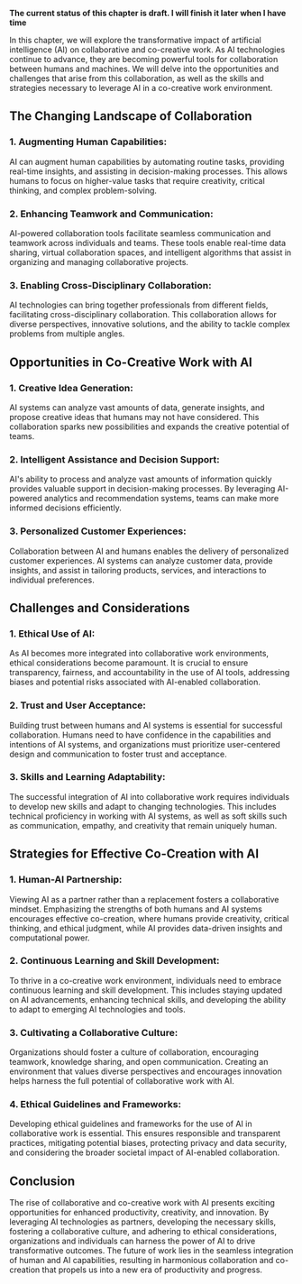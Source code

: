 **The current status of this chapter is draft. I will finish it later when I have time**

In this chapter, we will explore the transformative impact of artificial intelligence (AI) on collaborative and co-creative work. As AI technologies continue to advance, they are becoming powerful tools for collaboration between humans and machines. We will delve into the opportunities and challenges that arise from this collaboration, as well as the skills and strategies necessary to leverage AI in a co-creative work environment.

The Changing Landscape of Collaboration
---------------------------------------

### 1. Augmenting Human Capabilities:

AI can augment human capabilities by automating routine tasks, providing real-time insights, and assisting in decision-making processes. This allows humans to focus on higher-value tasks that require creativity, critical thinking, and complex problem-solving.

### 2. Enhancing Teamwork and Communication:

AI-powered collaboration tools facilitate seamless communication and teamwork across individuals and teams. These tools enable real-time data sharing, virtual collaboration spaces, and intelligent algorithms that assist in organizing and managing collaborative projects.

### 3. Enabling Cross-Disciplinary Collaboration:

AI technologies can bring together professionals from different fields, facilitating cross-disciplinary collaboration. This collaboration allows for diverse perspectives, innovative solutions, and the ability to tackle complex problems from multiple angles.

Opportunities in Co-Creative Work with AI
-----------------------------------------

### 1. Creative Idea Generation:

AI systems can analyze vast amounts of data, generate insights, and propose creative ideas that humans may not have considered. This collaboration sparks new possibilities and expands the creative potential of teams.

### 2. Intelligent Assistance and Decision Support:

AI's ability to process and analyze vast amounts of information quickly provides valuable support in decision-making processes. By leveraging AI-powered analytics and recommendation systems, teams can make more informed decisions efficiently.

### 3. Personalized Customer Experiences:

Collaboration between AI and humans enables the delivery of personalized customer experiences. AI systems can analyze customer data, provide insights, and assist in tailoring products, services, and interactions to individual preferences.

Challenges and Considerations
-----------------------------

### 1. Ethical Use of AI:

As AI becomes more integrated into collaborative work environments, ethical considerations become paramount. It is crucial to ensure transparency, fairness, and accountability in the use of AI tools, addressing biases and potential risks associated with AI-enabled collaboration.

### 2. Trust and User Acceptance:

Building trust between humans and AI systems is essential for successful collaboration. Humans need to have confidence in the capabilities and intentions of AI systems, and organizations must prioritize user-centered design and communication to foster trust and acceptance.

### 3. Skills and Learning Adaptability:

The successful integration of AI into collaborative work requires individuals to develop new skills and adapt to changing technologies. This includes technical proficiency in working with AI systems, as well as soft skills such as communication, empathy, and creativity that remain uniquely human.

Strategies for Effective Co-Creation with AI
--------------------------------------------

### 1. Human-AI Partnership:

Viewing AI as a partner rather than a replacement fosters a collaborative mindset. Emphasizing the strengths of both humans and AI systems encourages effective co-creation, where humans provide creativity, critical thinking, and ethical judgment, while AI provides data-driven insights and computational power.

### 2. Continuous Learning and Skill Development:

To thrive in a co-creative work environment, individuals need to embrace continuous learning and skill development. This includes staying updated on AI advancements, enhancing technical skills, and developing the ability to adapt to emerging AI technologies and tools.

### 3. Cultivating a Collaborative Culture:

Organizations should foster a culture of collaboration, encouraging teamwork, knowledge sharing, and open communication. Creating an environment that values diverse perspectives and encourages innovation helps harness the full potential of collaborative work with AI.

### 4. Ethical Guidelines and Frameworks:

Developing ethical guidelines and frameworks for the use of AI in collaborative work is essential. This ensures responsible and transparent practices, mitigating potential biases, protecting privacy and data security, and considering the broader societal impact of AI-enabled collaboration.

Conclusion
----------

The rise of collaborative and co-creative work with AI presents exciting opportunities for enhanced productivity, creativity, and innovation. By leveraging AI technologies as partners, developing the necessary skills, fostering a collaborative culture, and adhering to ethical considerations, organizations and individuals can harness the power of AI to drive transformative outcomes. The future of work lies in the seamless integration of human and AI capabilities, resulting in harmonious collaboration and co-creation that propels us into a new era of productivity and progress.
